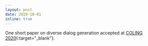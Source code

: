 ```yaml
---
layout: post
date: 2020-10-01
inline: true
---
```


One short paper on diverse dialog generation accepted at [COLING 2020](https://coling2020.org/){:target="\_blank"}.
